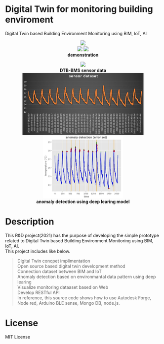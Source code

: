 # Digital Twin for monitoring building enviroment
Digital Twin based Building Environment Monitoring using BIM, IoT, AI
<p align="center">
  <img height="200px" src="https://1.bp.blogspot.com/-HW_8OxVL-is/YGc5rrtJCVI/AAAAAAAA5s8/whBxss4XrsotQgnrWcNBjbql8yQKnqMMQCLcBGAsYHQ/s1877/a3.JPG"> <br/>
  <img height="170px" src="https://1.bp.blogspot.com/-AQWyAX1csp4/YGcvuBbsDcI/AAAAAAAA5ss/lFaR-u5pjEwr6pOce1ayvQO_Ktzx9i6TwCLcBGAsYHQ/s1919/a1.JPG"> 
  <img height="170px" src="https://1.bp.blogspot.com/-swdoS-w7MLY/YGcvuGJd0xI/AAAAAAAA5sw/BiRTxHJRaFgOpKrkv9soVYFrnBaX4HPkgCLcBGAsYHQ/s1920/a2.JPG"><br/>
  <b>demonstration</b>
</p>
<p align="center">
  <a href="https://youtu.be/vpp4oGP3DPI"><img width="400px" src="https://1.bp.blogspot.com/-OaqpSj6oYKU/YAsUJdbsIFI/AAAAAAAA5Bk/phBaKOy4F1YkVEIOJQ0UNcntFLqNXd0oACLcBGAsYHQ/w400-h300/KakaoTalk_20210122_130552110.jpg"/></a>
  <br/>  
  <b>DTB-BMS sensor data</b>
  <img height="200px" src="https://github.com/mac999/digital_twin/blob/master/anomaly_detection/fig2.JPG">
  <img height="200px" src="https://github.com/mac999/digital_twin/blob/master/anomaly_detection/fig4.JPG"><br/> 
  <b>anomaly detection using deep learing model</b>
</p>

# Description
This R&D project(2021) has the purpose of developing the simple prototype related to Digital Twin based Building Environment Monitoring using BIM, IoT, AI.</br>
This project includes like below. 
> Digital Twin concpet implimentation<br/>
> Open source based digital twin development method<br/>
> Connection dataset between BIM and IoT<br/>
> Anomaly detection based on environmantal data pattern using deep learing<br/>
> Visualize monitoring dataaset based on Web<br/>
> Develop RESTful API<br/>
In reference, this source code shows how to use Autodesk Forge, Node red, Arduino BLE sense, Mongo DB, node.js.<br/>

# License
MIT License
